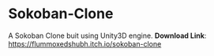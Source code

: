 # Sokoban-Clone
A Sokoban Clone buit using Unity3D engine.
**Download Link**: https://flummoxedshubh.itch.io/sokoban-clone
